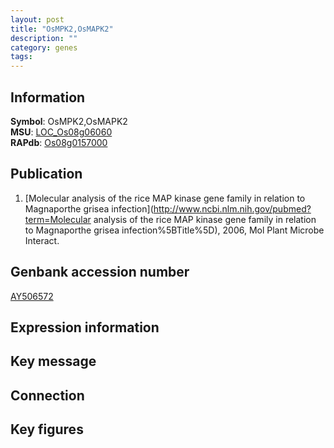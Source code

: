 ```yaml
---
layout: post
title: "OsMPK2,OsMAPK2"
description: ""
category: genes
tags: 
---
```


## Information
__Symbol__: OsMPK2,OsMAPK2  
__MSU__: [LOC_Os08g06060](http://rice.plantbiology.msu.edu/cgi-bin/ORF_infopage.cgi?orf=LOC_Os08g06060)  
__RAPdb__: [Os08g0157000](http://rapdb.dna.affrc.go.jp/viewer/gbrowse_details/irgsp1?name=Os08g0157000)  

## Publication
1. [Molecular analysis of the rice MAP kinase gene family in relation to Magnaporthe grisea infection](http://www.ncbi.nlm.nih.gov/pubmed?term=Molecular analysis of the rice MAP kinase gene family in relation to Magnaporthe grisea infection%5BTitle%5D), 2006, Mol Plant Microbe Interact.

## Genbank accession number
[AY506572](http://www.ncbi.nlm.nih.gov/nuccore/AY506572)  

## Expression information

## Key message

## Connection

## Key figures



